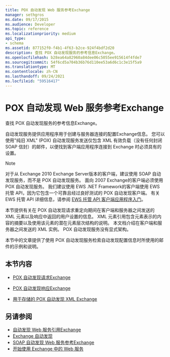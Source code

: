 ```yaml
---
title: POX 自动发现 Web 服务参考Exchange
manager: sethgros
ms.date: 09/17/2015
ms.audience: Developer
ms.topic: reference
ms.localizationpriority: medium
api_type:
- schema
ms.assetid: 877152f0-f4b1-4f63-b2ce-924f4bdf2d20
description: 查找 POX 自动发现服务的参考信息Exchange。
ms.openlocfilehash: b28ea64a82960a84dee06c5055ee915614f4fde7
ms.sourcegitcommit: 54f6cd5a704b36b76d110ee53a6d6c1c3e15f5a9
ms.translationtype: MT
ms.contentlocale: zh-CN
ms.lasthandoff: 09/24/2021
ms.locfileid: "59516417"
---
```

# <a name="pox-autodiscover-web-service-reference-for-exchange"></a>POX 自动发现 Web 服务参考Exchange

查找 POX 自动发现服务的参考信息Exchange。
  
自动发现服务提供应用程序用于创建与服务器连接的配置Exchange信息。 您可以使用"纯旧 XML" (POX) 自动发现服务发送仅包含 XML 有效负载（没有任何封闭 SOAP 信封）的邮件，以便找到客户端应用程序连接到 Exchange 时必须具有的设置。
  
> [!NOTE]
> 对于从 Exchange 2010 Exchange Server版本的客户端，建议使用 SOAP 自动发现服务，而不是 POX 自动发现服务。 面向 2007 Exchange的客户端必须使用 POX 自动发现服务。 我们建议使用 EWS .NET Framework的客户端使用 EWS 托管 API，因为它包含一个可靠且经过良好测试的 POX 自动发现客户端。 有关 EWS 托管 API 详细信息，请参阅 [EWS 托管 API 客户端应用程序入门](https://msdn.microsoft.com/library/c2267733-6f4f-49e5-9614-1e4a24c3af1a%28Office.15%29.aspx)。 
  
本节提供有关在 POX 自动发现请求重定向期间在客户端和服务器之间发送的 XML 元素以及响应中返回的用户设置的信息。 XML 元素引用包含元素表示的内容的摘要以及使用该元素的潜在元素层次结构的说明。 本文档介绍在客户端和服务器之间发送的 XML 实例。 POX 自动发现服务没有显式架构。
  
本节中的文章提供了使用 POX 自动发现服务检索自动发现配置信息时所使用的邮件的示例和说明。 
  
## <a name="in-this-section"></a>本节内容
<a name="bk_InThisSection"> </a>

- [POX 自动发现请求Exchange](pox-autodiscover-request-for-exchange.md)
    
- [POX 自动发现响应Exchange](pox-autodiscover-response-for-exchange.md)
    
- [用于存储的 POX 自动发现 XML Exchange](pox-autodiscover-xml-elements-for-exchange.md)
    
## <a name="see-also"></a>另请参阅

- [自动发现 Web 服务引用Exchange](autodiscover-web-service-reference-for-exchange.md)
- [Exchange 自动发现](../exchange-web-services/autodiscover-for-exchange.md)   
- [SOAP 自动发现 Web 服务参考Exchange](soap-autodiscover-web-service-reference-for-exchange.md)
- [开始使用 Exchange 中的 Web 服务](../exchange-web-services/start-using-web-services-in-exchange.md)
    

